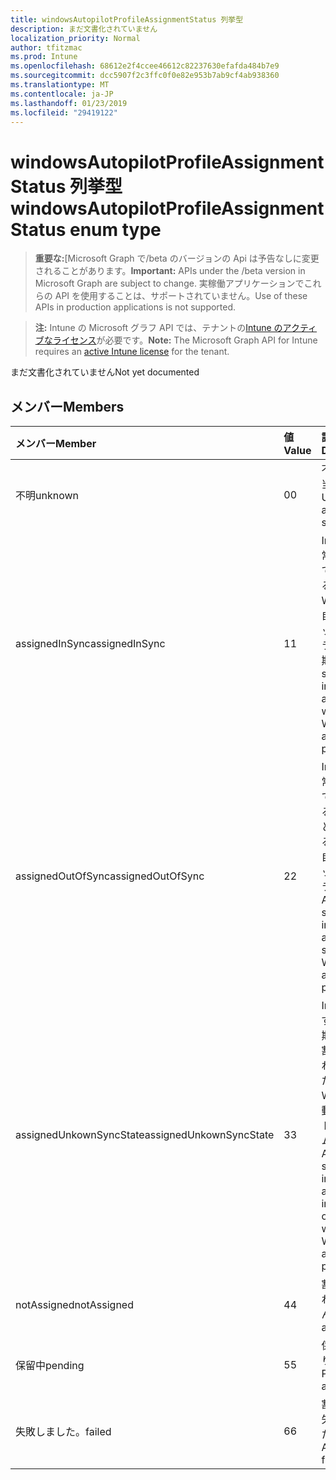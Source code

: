 ```yaml
---
title: windowsAutopilotProfileAssignmentStatus 列挙型
description: まだ文書化されていません
localization_priority: Normal
author: tfitzmac
ms.prod: Intune
ms.openlocfilehash: 68612e2f4ccee46612c82237630efafda484b7e9
ms.sourcegitcommit: dcc5907f2c3ffc0f0e82e953b7ab9cf4ab938360
ms.translationtype: MT
ms.contentlocale: ja-JP
ms.lasthandoff: 01/23/2019
ms.locfileid: "29419122"
---
```

# <a name="windowsautopilotprofileassignmentstatus-enum-type"></a><span data-ttu-id="b1651-103">windowsAutopilotProfileAssignmentStatus 列挙型</span><span class="sxs-lookup"><span data-stu-id="b1651-103">windowsAutopilotProfileAssignmentStatus enum type</span></span>

> <span data-ttu-id="b1651-104">**重要な:**[Microsoft Graph で/beta のバージョンの Api は予告なしに変更されることがあります。</span><span class="sxs-lookup"><span data-stu-id="b1651-104">**Important:** APIs under the /beta version in Microsoft Graph are subject to change.</span></span> <span data-ttu-id="b1651-105">実稼働アプリケーションでこれらの API を使用することは、サポートされていません。</span><span class="sxs-lookup"><span data-stu-id="b1651-105">Use of these APIs in production applications is not supported.</span></span>

> <span data-ttu-id="b1651-106">**注:** Intune の Microsoft グラフ API では、テナントの[Intune のアクティブなライセンス](https://go.microsoft.com/fwlink/?linkid=839381)が必要です。</span><span class="sxs-lookup"><span data-stu-id="b1651-106">**Note:** The Microsoft Graph API for Intune requires an [active Intune license](https://go.microsoft.com/fwlink/?linkid=839381) for the tenant.</span></span>

<span data-ttu-id="b1651-107">まだ文書化されていません</span><span class="sxs-lookup"><span data-stu-id="b1651-107">Not yet documented</span></span>

## <a name="members"></a><span data-ttu-id="b1651-108">メンバー</span><span class="sxs-lookup"><span data-stu-id="b1651-108">Members</span></span>
|<span data-ttu-id="b1651-109">メンバー</span><span class="sxs-lookup"><span data-stu-id="b1651-109">Member</span></span>|<span data-ttu-id="b1651-110">値</span><span class="sxs-lookup"><span data-stu-id="b1651-110">Value</span></span>|<span data-ttu-id="b1651-111">説明</span><span class="sxs-lookup"><span data-stu-id="b1651-111">Description</span></span>|
|:---|:---|:---|
|<span data-ttu-id="b1651-112">不明</span><span class="sxs-lookup"><span data-stu-id="b1651-112">unknown</span></span>|<span data-ttu-id="b1651-113">0</span><span class="sxs-lookup"><span data-stu-id="b1651-113">0</span></span>|<span data-ttu-id="b1651-114">不明な割り当ての状態</span><span class="sxs-lookup"><span data-stu-id="b1651-114">Unknown assignment status</span></span>|
|<span data-ttu-id="b1651-115">assignedInSync</span><span class="sxs-lookup"><span data-stu-id="b1651-115">assignedInSync</span></span>|<span data-ttu-id="b1651-116">1</span><span class="sxs-lookup"><span data-stu-id="b1651-116">1</span></span>|<span data-ttu-id="b1651-117">Intune で正常に割り当てられていると Windows の自動パイロット プログラムとの同期</span><span class="sxs-lookup"><span data-stu-id="b1651-117">Assigned successfully in Intune and in sync with Windows auto pilot program</span></span>|
|<span data-ttu-id="b1651-118">assignedOutOfSync</span><span class="sxs-lookup"><span data-stu-id="b1651-118">assignedOutOfSync</span></span>|<span data-ttu-id="b1651-119">2</span><span class="sxs-lookup"><span data-stu-id="b1651-119">2</span></span>|<span data-ttu-id="b1651-120">Intune で正常に割り当てられているといないと同期させる Windows 自動パイロット プログラム</span><span class="sxs-lookup"><span data-stu-id="b1651-120">Assigned successfully in Intune and not in sync with Windows auto pilot program</span></span>|
|<span data-ttu-id="b1651-121">assignedUnkownSyncState</span><span class="sxs-lookup"><span data-stu-id="b1651-121">assignedUnkownSyncState</span></span>|<span data-ttu-id="b1651-122">3</span><span class="sxs-lookup"><span data-stu-id="b1651-122">3</span></span>|<span data-ttu-id="b1651-123">Intune といずれかの同期で正常に割り当てられているまたは Windows 自動パイロット プログラムとの同期</span><span class="sxs-lookup"><span data-stu-id="b1651-123">Assigned successfully in Intune and either in-sync or out of sync with Windows auto pilot program</span></span>|
|<span data-ttu-id="b1651-124">notAssigned</span><span class="sxs-lookup"><span data-stu-id="b1651-124">notAssigned</span></span>|<span data-ttu-id="b1651-125">4</span><span class="sxs-lookup"><span data-stu-id="b1651-125">4</span></span>|<span data-ttu-id="b1651-126">割り当てられていません。</span><span class="sxs-lookup"><span data-stu-id="b1651-126">Not assigned</span></span>|
|<span data-ttu-id="b1651-127">保留中</span><span class="sxs-lookup"><span data-stu-id="b1651-127">pending</span></span>|<span data-ttu-id="b1651-128">5</span><span class="sxs-lookup"><span data-stu-id="b1651-128">5</span></span>|<span data-ttu-id="b1651-129">保留中の割り当て</span><span class="sxs-lookup"><span data-stu-id="b1651-129">Pending assignment</span></span>|
|<span data-ttu-id="b1651-130">失敗しました。</span><span class="sxs-lookup"><span data-stu-id="b1651-130">failed</span></span>|<span data-ttu-id="b1651-131">6</span><span class="sxs-lookup"><span data-stu-id="b1651-131">6</span></span>| <span data-ttu-id="b1651-132">割り当てに失敗しました。</span><span class="sxs-lookup"><span data-stu-id="b1651-132">Assignment failed</span></span>|




